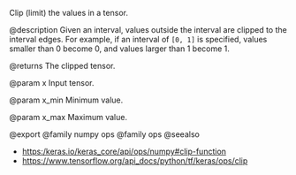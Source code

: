 Clip (limit) the values in a tensor.

@description
Given an interval, values outside the interval are clipped to the
interval edges. For example, if an interval of `[0, 1]` is specified,
values smaller than 0 become 0, and values larger than 1 become 1.

@returns
    The clipped tensor.

@param x
Input tensor.

@param x_min
Minimum value.

@param x_max
Maximum value.

@export
@family numpy ops
@family ops
@seealso
+ <https:/keras.io/keras_core/api/ops/numpy#clip-function>
+ <https://www.tensorflow.org/api_docs/python/tf/keras/ops/clip>
